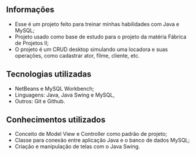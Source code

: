 ## Informações 

* Esse é um projeto feito para treinar minhas habilidades com Java e MySQL;
* Projeto usado como base de estudo para o projeto da matéria Fábrica de Projetos II;
* O projeto é um CRUD desktop simulando uma locadora e suas operações, como cadastrar ator, filme, cliente, etc.

## Tecnologias utilizadas

* NetBeans e MySQL Workbench;
* Linguagens: Java, Java Swing e MySQL, 
* Outros: Git e Github.

## Conhecimentos utilizados 

* Conceito de Model View e Controller como padrão de projeto;
* Classe para conexão entre aplicação Java e o banco de dados MySQL;
* Criação e manipulação de telas com o Java Swing.

